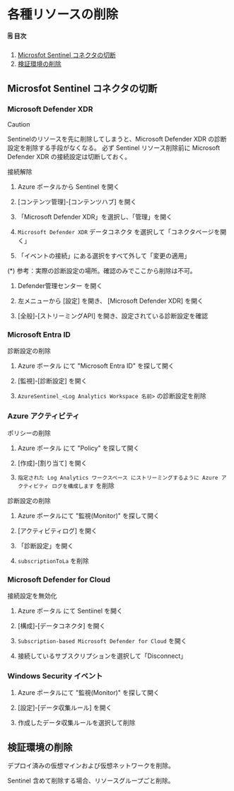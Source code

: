 # 各種リソースの削除

#### 🗒️ 目次

1. [Microsfot Sentinel コネクタの切断](#microsfot-sentinel-コネクタの切断)
1. [検証環境の削除](#検証環境の削除)



## Microsfot Sentinel コネクタの切断

### Microsoft Defender XDR

> [!CAUTION]  
> Sentinelのリソースを先に削除してしまうと、Microsoft Defender XDR の診断設定を削除する手段がなくなる。
> 必ず Sentinel リソース削除前に Microsoft Defender XDR の接続設定は切断しておく。

接続解除

1. Azure ポータルから Sentinel を開く

1. [コンテンツ管理]-[コンテンツハブ] を開く

1. 「Microsoft Defender XDR」を選択し、「管理」を開く

1. `Microsoft Defender XDR` データコネクタ を選択して「コネクタページを開く」

1. 「イベントの接続」にある選択をすべて外して「変更の適用」

(*) 参考：実際の診断設定の場所。確認のみでここから削除は不可。

1. Defender管理センター を開く

1. 左メニューから [設定] を開き、 [Microsoft Defender XDR] を開く

1. [全般]-[ストリーミングAPI] を開き、設定されている診断設定を確認


### Microsoft Entra ID

診断設定の削除

1. Azure ポータル にて "Microsoft Entra ID" を探して開く

1. [監視]-[診断設定] を開く

1. `AzureSentinel_<Log Analytics Workspace 名前>` の診断設定を削除


### Azure アクティビティ

ポリシーの削除

1. Azure ポータル にて "Policy" を探して開く

1. [作成]-[割り当て] を開く

1. `指定された Log Analytics ワークスペース にストリーミングするように Azure アクティビティ ログを構成します` を削除

診断設定の削除

1. Azure ポータルにて "監視(Monitor)" を探して開く

1. [アクティビティログ] を開く

1. 「診断設定」を開く

1. `subscriptionToLa` を削除


### Microsoft Defender for Cloud

接続設定を無効化

1. Azure ポータル にて Sentiinel を開く

1. [構成]-[データコネクタ] を開く

1. `Subscription-based Microsoft Defender for Cloud` を開く

1. 接続しているサブスクリプションを選択して「Disconnect」


### Windows Security イベント

1. Azure ポータルにて "監視(Monitor)" を探して開く

1. [設定]-[データ収集ルール] を開く

1. 作成したデータ収集ルールを選択して削除


## 検証環境の削除

デプロイ済みの仮想マインおよび仮想ネットワークを削除。

Sentinel 含めて削除する場合、リソースグループごと削除。
